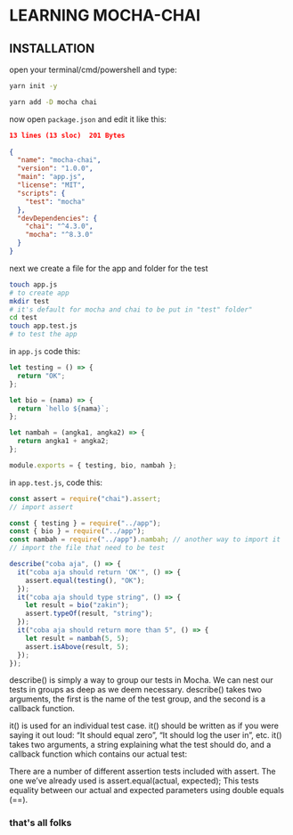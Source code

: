 # LEARNING MOCHA-CHAI

## INSTALLATION

open your terminal/cmd/powershell and type:

```zsh
yarn init -y

yarn add -D mocha chai
```

now open `package.json` and edit it like this:

```json
13 lines (13 sloc)  201 Bytes
  
{
  "name": "mocha-chai",
  "version": "1.0.0",
  "main": "app.js",
  "license": "MIT",
  "scripts": {
    "test": "mocha"
  },
  "devDependencies": {
    "chai": "^4.3.0",
    "mocha": "^8.3.0"
  }
}
```

next we create a file for the app and folder for the test

```zsh
touch app.js
# to create app
mkdir test
# it's default for mocha and chai to be put in "test" folder"
cd test
touch app.test.js
# to test the app
```

in `app.js` code this:

```js
let testing = () => {
  return "OK";
};

let bio = (nama) => {
  return `hello ${nama}`;
};

let nambah = (angka1, angka2) => {
  return angka1 + angka2;
};

module.exports = { testing, bio, nambah };
```

in `app.test.js`, code this:

```js
const assert = require("chai").assert;
// import assert

const { testing } = require("../app");
const { bio } = require("../app");
const nambah = require("../app").nambah; // another way to import it
// import the file that need to be test

describe("coba aja", () => {
  it("coba aja should return 'OK'", () => {
    assert.equal(testing(), "OK");
  });
  it("coba aja should type string", () => {
    let result = bio("zakin");
    assert.typeOf(result, "string");
  });
  it("coba aja should return more than 5", () => {
    let result = nambah(5, 5);
    assert.isAbove(result, 5);
  });
});
```

describe() is simply a way to group our tests in Mocha.
We can nest our tests in groups as deep as we deem necessary.
describe() takes two arguments, the first is the name of the test group, and the second is a callback function.

it() is used for an individual test case.
it() should be written as if you were saying it out loud:
“It should equal zero”, “It should log the user in”, etc.
it() takes two arguments, a string explaining what the test should do, and a callback function which contains our actual test:

There are a number of different assertion tests included with assert.
The one we’ve already used is assert.equal(actual, expected);
This tests equality between our actual and expected parameters using double equals (==).

### that's all folks
